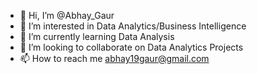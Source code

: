 - 👋 Hi, I’m @Abhay_Gaur
- 👀 I’m interested in Data Analytics/Business Intelligence
- 🌱 I’m currently learning Data Analysis
- 💞️ I’m looking to collaborate on Data Analytics Projects
- 📫 How to reach me abhay19gaur@gmail.com

<!---
AbhayGaur1903/AbhayGaur1903 is a ✨ special ✨ repository because its `README.md` (this file) appears on your GitHub profile.
You can click the Preview link to take a look at your changes.
--->
